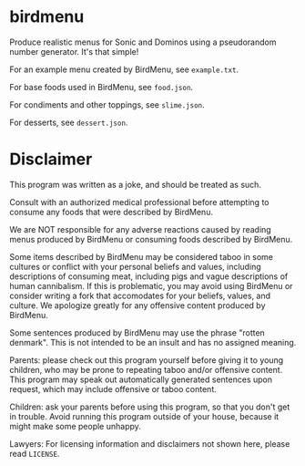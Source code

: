 # birdmenu
Produce realistic menus for Sonic and Dominos using a pseudorandom number generator.
It's that simple!

For an example menu created by BirdMenu, see `example.txt`.

For base foods used in BirdMenu, see `food.json`.

For condiments and other toppings, see `slime.json`.

For desserts, see `dessert.json`.

# Disclaimer
This program was written as a joke, and should be treated as such.

Consult with an authorized medical professional before attempting to consume any foods that were described by BirdMenu.

We are NOT responsible for any adverse reactions caused by reading menus produced by BirdMenu or consuming foods described by BirdMenu.

Some items described by BirdMenu may be considered taboo in some cultures or conflict with your personal beliefs and values, including descriptions of consuming meat, including pigs and vague descriptions of human cannibalism. If this is problematic, you may avoid using BirdMenu or consider writing a fork that accomodates for your beliefs, values, and culture. We apologize greatly for any offensive content produced by BirdMenu.

Some sentences produced by BirdMenu may use the phrase "rotten denmark". This is not intended to be an insult and has no assigned meaning.

Parents: please check out this program yourself before giving it to young children, who may be prone to repeating taboo and/or offensive content. This program may speak out automatically generated sentences upon request, which may include offensive or taboo content.

Children: ask your parents before using this program, so that you don't get in trouble. Avoid running this program outside of your house, because it might make some people unhappy.

Lawyers: For licensing information and disclaimers not shown here, please read `LICENSE`.
